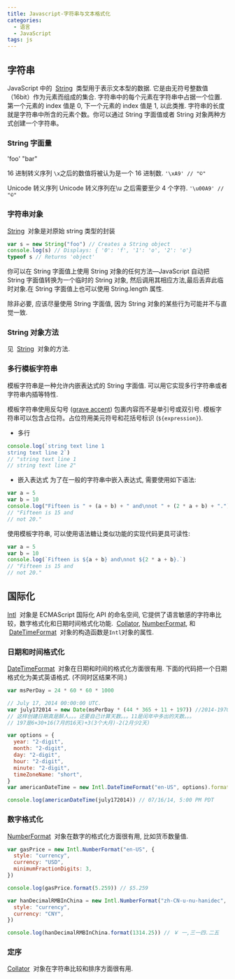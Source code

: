 ```yaml
---
title: Javascript-字符串与文本格式化
categories:
  - 语言
  - JavaScript
tags: js
---
```


## 字符串

JavaScript 中的  [String](https://developer.mozilla.org/en-US/docs/Glossary/String "String: In any computer programming language, a string is a sequence of characters used to represent text.")  类型用于表示文本型的数据. 它是由无符号整数值（16bit）作为元素而组成的集合. 字符串中的每个元素在字符串中占据一个位置. 第一个元素的 index 值是 0, 下一个元素的 index 值是 1, 以此类推. 字符串的长度就是字符串中所含的元素个数。你可以通过 String 字面值或者 String 对象两种方式创建一个字符串。

### String 字面量

'foo'
"bar"

16 进制转义序列
`\x`之后的数值将被认为是一个 16 进制数.
`'\xA9' // "©"`

Unicode 转义序列
Unicode 转义序列在\u 之后需要至少 4 个字符.
`'\u00A9' // "©"`

### 字符串对象

[String](https://developer.mozilla.org/zh-CN/docs/Web/JavaScript/Reference/String "此页面仍未被本地化, 期待您的翻译!")  对象是对原始 string 类型的封装

```js
var s = new String("foo") // Creates a String object
console.log(s) // Displays: { '0': 'f', '1': 'o', '2': 'o'}
typeof s // Returns 'object'
```

你可以在 String 字面值上使用 String 对象的任何方法—JavaScript 自动把 String 字面值转换为一个临时的 String 对象, 然后调用其相应方法,最后丢弃此临时对象.在 String 字面值上也可以使用 String.length 属性.

除非必要, 应该尽量使用 String 字面值, 因为 String 对象的某些行为可能并不与直觉一致.

### String 对象方法

见  [String](https://developer.mozilla.org/zh-CN/docs/Web/JavaScript/Reference/String "此页面仍未被本地化, 期待您的翻译!")  对象的方法.

### 多行模板字符串

模板字符串是一种允许内嵌表达式的 String 字面值. 可以用它实现多行字符串或者字符串内插等特性.

模板字符串使用反勾号 ([grave accent](https://en.wikipedia.org/wiki/Grave_accent)) 包裹内容而不是单引号或双引号. 模板字符串可以包含占位符。占位符用美元符号和花括号标识 (`${expression}`).

- 多行

```js
console.log(`string text line 1
string text line 2`)
// "string text line 1
// string text line 2"
```

- 嵌入表达式
  为了在一般的字符串中嵌入表达式, 需要使用如下语法:

```js
var a = 5
var b = 10
console.log("Fifteen is " + (a + b) + " and\nnot " + (2 * a + b) + ".")
// "Fifteen is 15 and
// not 20."
```

<!-- more -->

使用模板字符串, 可以使用语法糖让类似功能的实现代码更具可读性:

```js
var a = 5
var b = 10
console.log(`Fifteen is ${a + b} and\nnot ${2 * a + b}.`)
// "Fifteen is 15 and
// not 20."
```

## 国际化

[Intl](https://developer.mozilla.org/zh-CN/docs/Web/JavaScript/Reference/Global_Objects/Intl "Intl 对象是 ECMAScript 国际化 API 的一个命名空间，它提供了精确的字符串对比、数字格式化，和日期时间格式化。Collator，NumberFormat 和 DateTimeFormat 对象的构造函数是 Intl 对象的属性。本页文档内容包括了这些属性，以及国际化使用的构造器和其他语言的方法等常见的功能。")  对象是 ECMAScript 国际化 API 的命名空间, 它提供了语言敏感的字符串比较，数字格式化和日期时间格式化功能.  [Collator](https://developer.mozilla.org/zh-CN/docs/Web/JavaScript/Reference/Global_Objects/Collator "Intl.Collator 是用于语言敏感字符串比较的 collators构造函数。"), [NumberFormat](https://developer.mozilla.org/zh-CN/docs/Web/JavaScript/Reference/Global_Objects/NumberFormat "Intl.NumberFormat是对语言敏感的格式化数字类的构造器类"), 和  [DateTimeFormat](https://developer.mozilla.org/zh-CN/docs/Web/JavaScript/Reference/Global_Objects/DateTimeFormat "交互示例的源代码存储在 GitHub 资源库。如果你愿意分布交互示例，请复制https://github.com/mdn/interactive-examples，并向我们发送一个pull请求。")  对象的构造函数是`Intl`对象的属性.

### 日期和时间格式化

[DateTimeFormat](https://developer.mozilla.org/zh-CN/docs/Web/JavaScript/Reference/Global_Objects/DateTimeFormat "交互示例的源代码存储在 GitHub 资源库。如果你愿意分布交互示例，请复制 https://github.com/mdn/interactive-examples，并向我们发送一个pull请求。")  对象在日期和时间的格式化方面很有用. 下面的代码把一个日期格式化为美式英语格式. (不同时区结果不同.)

```js
var msPerDay = 24 * 60 * 60 * 1000

// July 17, 2014 00:00:00 UTC.
var july172014 = new Date(msPerDay * (44 * 365 + 11 + 197)) //2014-1970=44年
// 这样创建日期真是醉人。。。还要自己计算天数。。。11是闰年中多出的天数。。。
// 197是6×30+16(7月的16天)+3(3个大月)-2(2月少2天)

var options = {
  year: "2-digit",
  month: "2-digit",
  day: "2-digit",
  hour: "2-digit",
  minute: "2-digit",
  timeZoneName: "short",
}
var americanDateTime = new Intl.DateTimeFormat("en-US", options).format

console.log(americanDateTime(july172014)) // 07/16/14, 5:00 PM PDT
```

### 数字格式化

[NumberFormat](https://developer.mozilla.org/zh-CN/docs/Web/JavaScript/Reference/Global_Objects/NumberFormat "Intl.NumberFormat是对语言敏感的格式化数字类的构造器类")  对象在数字的格式化方面很有用, 比如货币数量值.

```js
var gasPrice = new Intl.NumberFormat("en-US", {
  style: "currency",
  currency: "USD",
  minimumFractionDigits: 3,
})

console.log(gasPrice.format(5.259)) // $5.259

var hanDecimalRMBInChina = new Intl.NumberFormat("zh-CN-u-nu-hanidec", {
  style: "currency",
  currency: "CNY",
})

console.log(hanDecimalRMBInChina.format(1314.25)) // ￥ 一,三一四.二五
```

### 定序

[Collator](https://developer.mozilla.org/zh-CN/docs/Web/JavaScript/Reference/Global_Objects/Collator "Intl.Collator 是用于语言敏感字符串比较的 collators 构造函数。")  对象在字符串比较和排序方面很有用.
